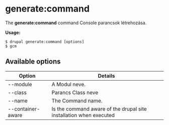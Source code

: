 # generate:command
The **generate:command** command Console parancsok létrehozása.

**Usage:**
```
$ drupal generate:command [options] 
$ gcm  
```

## Available options
Option | Details
-------|-------------
--module | A Modul neve.
--class | Parancs Class neve
--name | The Command name.
--container-aware | Is the command aware of the drupal site installation when executed
